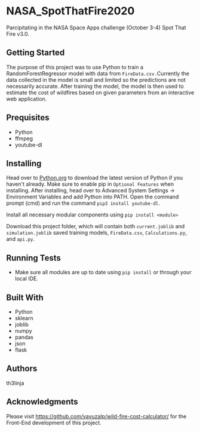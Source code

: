 # NASA_SpotThatFire2020
Parcipitating in the NASA Space Apps challenge (October 3-4) Spot That Fire v3.0.

## Getting Started
The purpose of this project was to use Python to train a RandomForestRegressor model with data from `FireData.csv.`Currently the data collected in the model is small and limited so the predictions are not necessarily accurate. After training the model, the model is then used to estimate the cost of wildfires based on given parameters from an interactive web application. 

## Prequisites
  * Python
  * ffmpeg
  * youtube-dl
  
## Installing
Head over to [Python.org](https://www.python.org/) to download the latest version of Python if you haven't already. Make sure to enable pip in  `Optional Features` when installing. After installing, head over to Advanced System Settings -> Environment Variables and add Python into PATH. Open the command prompt (cmd) and run the command `pip3 install youtube-dl`.

Install all necessary modular components using `pip install <module>`

Download this project folder, which will contain both `current.joblib` and `simulation.joblib` saved training models, `FireData.csv`, `Calculations.py`, and `api.py`. 

## Running Tests
 * Make sure all modules are up to date using `pip install` or through your local IDE.

## Built With
  * Python
  * sklearn
  * joblib
  * numpy
  * pandas
  * json
  * flask
  
## Authors
th3linja

## Acknowledgments
Please visit https://github.com/yavuzalp/wild-fire-cost-calculator/ for the Front-End development of this project.
